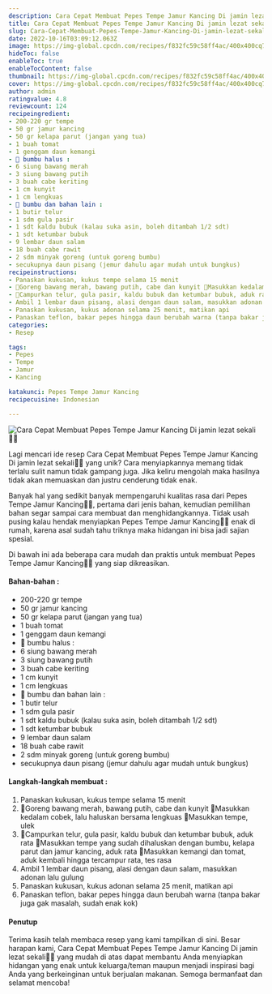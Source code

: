 ```yaml
---
description: Cara Cepat Membuat Pepes Tempe Jamur Kancing Di jamin lezat sekali"
title: Cara Cepat Membuat Pepes Tempe Jamur Kancing Di jamin lezat sekali
slug: Cara-Cepat-Membuat-Pepes-Tempe-Jamur-Kancing-Di-jamin-lezat-sekali
date: 2022-10-16T03:09:12.063Z
image: https://img-global.cpcdn.com/recipes/f832fc59c58ff4ac/400x400cq70/photo.jpg
hideToc: false
enableToc: true
enableTocContent: false
thumbnail: https://img-global.cpcdn.com/recipes/f832fc59c58ff4ac/400x400cq70/photo.jpg
cover: https://img-global.cpcdn.com/recipes/f832fc59c58ff4ac/400x400cq70/photo.jpg
author: admin
ratingvalue: 4.8
reviewcount: 124
recipeingredient:
- 200-220 gr tempe
- 50 gr jamur kancing
- 50 gr kelapa parut (jangan yang tua)
- 1 buah tomat
- 1 genggam daun kemangi
- 🥥 bumbu halus :
- 6 siung bawang merah
- 3 siung bawang putih
- 3 buah cabe keriting
- 1 cm kunyit
- 1 cm lengkuas
- 🥥 bumbu dan bahan lain :
- 1 butir telur
- 1 sdm gula pasir
- 1 sdt kaldu bubuk (kalau suka asin, boleh ditambah 1/2 sdt)
- 1 sdt ketumbar bubuk
- 9 lembar daun salam
- 18 buah cabe rawit
- 2 sdm minyak goreng (untuk goreng bumbu)
- secukupnya daun pisang (jemur dahulu agar mudah untuk bungkus)
recipeinstructions:
- Panaskan kukusan, kukus tempe selama 15 menit
- 📍Goreng bawang merah, bawang putih, cabe dan kunyit 📍Masukkan kedalam cobek, lalu haluskan bersama lengkuas 📍Masukkan tempe, ulek
- 📍Campurkan telur, gula pasir, kaldu bubuk dan ketumbar bubuk, aduk rata 📍Masukkan tempe yang sudah dihaluskan dengan bumbu, kelapa parut dan jamur kancing, aduk rata 📍Masukkan kemangi dan tomat, aduk kembali hingga tercampur rata, tes rasa
- Ambil 1 lembar daun pisang, alasi dengan daun salam, masukkan adonan lalu gulung
- Panaskan kukusan, kukus adonan selama 25 menit, matikan api
- Panaskan teflon, bakar pepes hingga daun berubah warna (tanpa bakar juga gak masalah, sudah enak kok)
categories:
- Resep

tags:
- Pepes
- Tempe
- Jamur
- Kancing

katakunci: Pepes Tempe Jamur Kancing
recipecuisine: Indonesian

---
```


![Cara Cepat Membuat Pepes Tempe Jamur Kancing Di jamin lezat sekali👩‍🍳](https://img-global.cpcdn.com/recipes/f832fc59c58ff4ac/400x400cq70/photo.jpg)

Lagi mencari ide resep Cara Cepat Membuat Pepes Tempe Jamur Kancing Di jamin lezat sekali👩‍🍳 yang unik? Cara menyiapkannya memang tidak terlalu sulit namun tidak gampang juga. Jika keliru mengolah maka hasilnya tidak akan memuaskan dan justru cenderung tidak enak.

Banyak hal yang sedikit banyak mempengaruhi kualitas rasa dari Pepes Tempe Jamur Kancing👩‍🍳, pertama dari jenis bahan, kemudian pemilihan bahan segar sampai cara membuat dan menghidangkannya. Tidak usah pusing kalau hendak menyiapkan Pepes Tempe Jamur Kancing👩‍🍳 enak di rumah, karena asal sudah tahu triknya maka hidangan ini bisa jadi sajian spesial.

Di bawah ini ada beberapa cara mudah dan praktis untuk membuat Pepes Tempe Jamur Kancing👩‍🍳 yang siap dikreasikan.

<!--inarticleads1-->

#### Bahan-bahan :

- 200-220 gr tempe
- 50 gr jamur kancing
- 50 gr kelapa parut (jangan yang tua)
- 1 buah tomat
- 1 genggam daun kemangi
- 🥥 bumbu halus :
- 6 siung bawang merah
- 3 siung bawang putih
- 3 buah cabe keriting
- 1 cm kunyit
- 1 cm lengkuas
- 🥥 bumbu dan bahan lain :
- 1 butir telur
- 1 sdm gula pasir
- 1 sdt kaldu bubuk (kalau suka asin, boleh ditambah 1/2 sdt)
- 1 sdt ketumbar bubuk
- 9 lembar daun salam
- 18 buah cabe rawit
- 2 sdm minyak goreng (untuk goreng bumbu)
- secukupnya daun pisang (jemur dahulu agar mudah untuk bungkus)

<!--inarticleads2-->

#### Langkah-langkah membuat :

1. Panaskan kukusan, kukus tempe selama 15 menit
1. 📍Goreng bawang merah, bawang putih, cabe dan kunyit 📍Masukkan kedalam cobek, lalu haluskan bersama lengkuas 📍Masukkan tempe, ulek
1. 📍Campurkan telur, gula pasir, kaldu bubuk dan ketumbar bubuk, aduk rata 📍Masukkan tempe yang sudah dihaluskan dengan bumbu, kelapa parut dan jamur kancing, aduk rata 📍Masukkan kemangi dan tomat, aduk kembali hingga tercampur rata, tes rasa
1. Ambil 1 lembar daun pisang, alasi dengan daun salam, masukkan adonan lalu gulung
1. Panaskan kukusan, kukus adonan selama 25 menit, matikan api
1. Panaskan teflon, bakar pepes hingga daun berubah warna (tanpa bakar juga gak masalah, sudah enak kok)

#### Penutup

Terima kasih telah membaca resep yang kami tampilkan di sini. Besar harapan kami, Cara Cepat Membuat Pepes Tempe Jamur Kancing Di jamin lezat sekali👩‍🍳 yang mudah di atas dapat membantu Anda menyiapkan hidangan yang enak untuk keluarga/teman maupun menjadi inspirasi bagi Anda yang berkeinginan untuk berjualan makanan. Semoga bermanfaat dan selamat mencoba!
